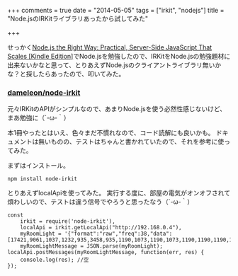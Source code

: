 +++
comments = true
date = "2014-05-05"
tags = ["irkit", "nodejs"]
title = "Node.jsのIRKitライブラリあったから試してみた"

+++

せっかく[Node.js the Right Way: Practical, Server-Side JavaScript That Scales [Kindle Edition]](http://www.amazon.com/gp/product/B00HSO6YD8/ref=as_li_tl?ie=UTF8&camp=1789&creative=390957&creativeASIN=B00HSO6YD8&linkCode=as2&tag=mono0926-20&linkId=SIVQ46LXCW3PK3IO)でNode.jsを勉強したので、IRKitをNode.jsの勉強題材に出来ないかなと思って、とりあえずNode.jsのクライアントライブラリ無いかな？と探したらあったので、叩いてみた。

### [dameleon/node-irkit](https://github.com/dameleon/node-irkit)


元々IRKitのAPIがシンプルなので、あまりNode.jsを使う必然性感じないけど、まあ勉強に（´-ω-｀）

本1冊やったとはいえ、色々まだ不慣れなので、コード読解にも良いかも。
ドキュメントは無いものの、テストはちゃんと書かれていたので、それを参考に使ってみた。


まずはインストール。

```
npm install node-irkit
```

とりあえずlocalApiを使ってみた。
実行する度に、部屋の電気がオンオフされて煩わしいので、テストは違う信号でやろうと思ったなう（´-ω-｀）

```
const
    irkit = require('node-irkit'),
    localApi = irkit.getLocalApi("http://192.168.0.4"),
    myRoomLight = '{"format":"raw","freq":38,"data":[17421,9061,1037,1232,935,3458,935,1190,1073,1190,1073,1190,1190,1190,1073,1190,935,3458,1037,3341,1037,1190,935,3458,1002,3458,1002,1111,1111,3341,968,3458,968,1150,1150,3458,1037,3341,1037,1275,1002,3458,1002,1190,1037,3341,1037,1150,1150,3341,1037,1190,935,1275,935,3458,1037,1190,1002,3458,1037,1232,935,3458,1111,1111,1111]}',
    myRoomLightMessage = JSON.parse(myRoomLight);
localApi.postMessages(myRoomLightMessage, function(err, res) {
    console.log(res); //空
});
```

